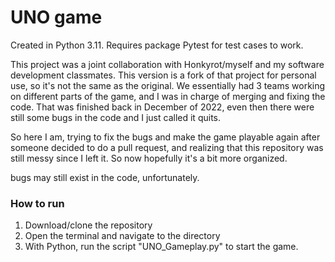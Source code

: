 # UNO game
Created in Python 3.11.
Requires package Pytest for test cases to work.

This project was a joint collaboration with Honkyrot/myself and my software development classmates.
This version is a fork of that project for personal use, so it's not the same as the original.
We essentially had 3 teams working on different parts of the game, and I was in charge of merging and fixing the code.
That was finished back in December of 2022, even then there were still some bugs in the code and I just called it quits.

So here I am, trying to fix the bugs and make the game playable again after someone decided to do a pull request,
and realizing that this repository was still messy since I left it. So now hopefully it's a bit more organized.

bugs may still exist in the code, unfortunately.

### How to run
1. Download/clone the repository
2. Open the terminal and navigate to the directory
3. With Python, run the script "UNO_Gameplay.py" to start the game.
